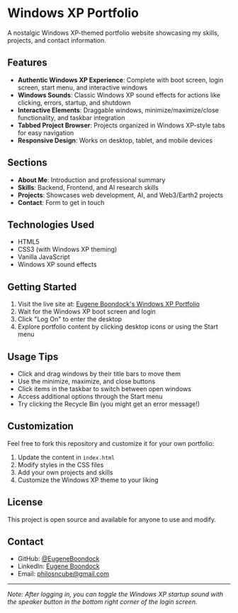 # Windows XP Portfolio

A nostalgic Windows XP-themed portfolio website showcasing my skills, projects, and contact information.

## Features

- **Authentic Windows XP Experience**: Complete with boot screen, login screen, start menu, and interactive windows
- **Windows Sounds**: Classic Windows XP sound effects for actions like clicking, errors, startup, and shutdown
- **Interactive Elements**: Draggable windows, minimize/maximize/close functionality, and taskbar integration
- **Tabbed Project Browser**: Projects organized in Windows XP-style tabs for easy navigation
- **Responsive Design**: Works on desktop, tablet, and mobile devices

## Sections

- **About Me**: Introduction and professional summary
- **Skills**: Backend, Frontend, and AI research skills
- **Projects**: Showcases web development, AI, and Web3/Earth2 projects
- **Contact**: Form to get in touch

## Technologies Used

- HTML5
- CSS3 (with Windows XP theming)
- Vanilla JavaScript
- Windows XP sound effects

## Getting Started

1. Visit the live site at: [Eugene Boondock's Windows XP Portfolio](https://eugeneboondock.github.io/windowsxp-portfolio/)
2. Wait for the Windows XP boot screen and login
3. Click "Log On" to enter the desktop
4. Explore portfolio content by clicking desktop icons or using the Start menu

## Usage Tips

- Click and drag windows by their title bars to move them
- Use the minimize, maximize, and close buttons
- Click items in the taskbar to switch between open windows
- Access additional options through the Start menu
- Try clicking the Recycle Bin (you might get an error message!)

## Customization

Feel free to fork this repository and customize it for your own portfolio:

1. Update the content in `index.html`
2. Modify styles in the CSS files
3. Add your own projects and skills
4. Customize the Windows XP theme to your liking

## License

This project is open source and available for anyone to use and modify.

## Contact

- GitHub: [@EugeneBoondock](https://github.com/EugeneBoondock)
- LinkedIn: [Eugene Boondock](https://www.linkedin.com/in/eboondock/)
- Email: [philosncube@gmail.com](mailto:philosncube@gmail.com)

---

*Note: After logging in, you can toggle the Windows XP startup sound with the speaker button in the bottom right corner of the login screen.*
